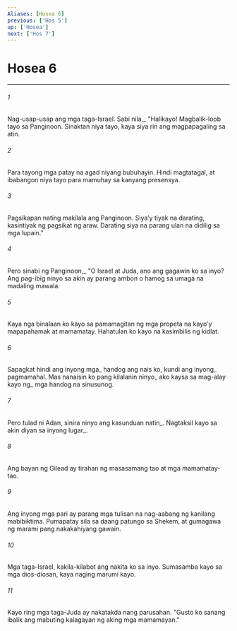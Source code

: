 ```yaml
---
Aliases: [Hosea 6]
previous: ['Hos 5']
up: ['Hosea']
next: ['Hos 7']
---
```

# Hosea 6

***






















###### 1 










Nag-usap-usap ang mga taga-Israel. Sabi nila,_ "Halikayo! Magbalik-loob tayo sa Panginoon. Sinaktan niya tayo, kaya siya rin ang magpapagaling sa atin. 





















###### 2 










Para tayong mga patay na agad niyang bubuhayin. Hindi magtatagal, at ibabangon niya tayo para mamuhay sa kanyang presensya. 





















###### 3 










Pagsikapan nating makilala ang Panginoon. Siyaʼy tiyak na darating, kasintiyak ng pagsikat ng araw. Darating siya na parang ulan na didilig sa mga lupain." 





















###### 4 










Pero sinabi ng Panginoon,_ "O Israel at Juda, ano ang gagawin ko sa inyo? Ang pag-ibig ninyo sa akin ay parang ambon o hamog sa umaga na madaling mawala. 





















###### 5 










Kaya nga binalaan ko kayo sa pamamagitan ng mga propeta na kayoʼy mapapahamak at mamamatay. Hahatulan ko kayo na kasimbilis ng kidlat. 





















###### 6 










Sapagkat hindi ang inyong mga_ handog ang nais ko, kundi ang inyong_ pagmamahal. Mas nanaisin ko pang kilalanin ninyo_ ako kaysa sa mag-alay kayo ng_ mga handog na sinusunog. 





















###### 7 










Pero tulad ni Adan, sinira ninyo ang kasunduan natin_. Nagtaksil kayo sa akin diyan sa inyong lugar_. 





















###### 8 










Ang bayan ng Gilead ay tirahan ng masasamang tao at mga mamamatay-tao. 





















###### 9 










Ang inyong mga pari ay parang mga tulisan na nag-aabang ng kanilang mabibiktima. Pumapatay sila sa daang patungo sa Shekem, at gumagawa ng marami pang nakakahiyang gawain. 





















###### 10 










Mga taga-Israel, kakila-kilabot ang nakita ko sa inyo. Sumasamba kayo sa mga dios-diosan, kaya naging marumi kayo. 





















###### 11 










Kayo ring mga taga-Juda ay nakatakda nang parusahan. "Gusto ko sanang ibalik ang mabuting kalagayan ng aking mga mamamayan."
